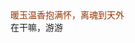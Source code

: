 <html>
<html lang="en">
 <head>
  <meta charset="UTF-8">
  <meta name="Generator" content="EditPlus®">
  <meta name="Author" content="">
  <meta name="Keywords" content="">
  <meta name="Description" content="">
  <title>HTML示例</title>
  <style type="text/css">
   .love{
     color:#993300
   }
  </style>
 </head>
 <body>
  <div class="love">暖玉温香抱满怀，离魂到天外</div>
  <div>在干嘛，游游</div>
 </body>
</html>
